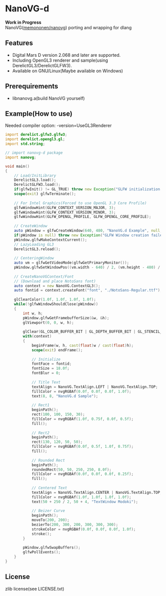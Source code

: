 # NanoVG-d
**Work in Progress**  
NanoVG([memononen/nanovg](https://github.com/memononen/nanovg)) porting and wrapping for dlang

## Features
- Digital Mars D version 2.068 and later are supported.
- Including OpenGL3 renderer and sample(using DerelictGL3/DerelictGLFW3).
- Available on GNU/Linux(Maybe available on Windows)

## Prerequirements
- libnanovg.a(build NanoVG yourself)

## Example(How to use)
Needed compiler option: -version=UseGL3Renderer

```d
import derelict.glfw3.glfw3;
import derelict.opengl3.gl;
import std.string;

// import nanovg-d package
import nanovg;

void main()
{
	// Load/InitLibrary
	DerelictGL3.load();
	DerelictGLFW3.load();
	if(glfwInit() != GL_TRUE) throw new Exception("GLFW initialization failed.");
	scope(exit) glfwTerminate();
	
	// For Intel Graphics(Forced to use OpenGL 3.3 Core Profile)
	glfwWindowHint(GLFW_CONTEXT_VERSION_MAJOR, 3);
	glfwWindowHint(GLFW_CONTEXT_VERSION_MINOR, 3);
	glfwWindowHint(GLFW_OPENGL_PROFILE, GLFW_OPENGL_CORE_PROFILE);
	
	// CreateWindow
	auto pWindow = glfwCreateWindow(640, 480, "NanoVG.d Example", null, null);
	if(pWindow is null) throw new Exception("GLFW Window creation failed.");
	pWindow.glfwMakeContextCurrent();
	// LazyLoading GL3
	DerelictGL3.reload();
	
	// CenteringWindow
	auto vm = glfwGetVideoMode(glfwGetPrimaryMonitor());
	pWindow.glfwSetWindowPos((vm.width - 640) / 2, (vm.height - 480) / 2);
	
	// CreateNanoVGContext/Font
	// (Download and place NotoSans font)
	auto context = new NanoVG.ContextGL3();
	auto fontid = context.createFont("font", "./NotoSans-Regular.ttf");
	
	glClearColor(1.0f, 1.0f, 1.0f, 1.0f);
	while(!glfwWindowShouldClose(pWindow))
	{
		int w, h;
		pWindow.glfwGetFramebufferSize(&w, &h);
		glViewport(0, 0, w, h);
		
		glClear(GL_COLOR_BUFFER_BIT | GL_DEPTH_BUFFER_BIT | GL_STENCIL_BUFFER_BIT);
		with(context)
		{
			beginFrame(w, h, cast(float)w / cast(float)h);
			scope(exit) endFrame();
			
			// Initialize
			fontFace = fontid;
			fontSize = 18.0f;
			fontBlur = 0;
			
			// Title Text
			textAlign = NanoVG.TextAlign.LEFT | NanoVG.TextAlign.TOP;
			fillColor = nvgRGBAf(0.0f, 0.0f, 0.0f, 1.0f);
			text(8, 8, "NanoVG.d Sample");
			
			// Rect1
			beginPath();
			rect(100, 100, 150, 30);
			fillColor = nvgRGBAf(1.0f, 0.75f, 0.0f, 0.5f);
			fill();
			
			// Rect2
			beginPath();
			rect(130, 120, 50, 50);
			fillColor = nvgRGBAf(0.0f, 0.5f, 1.0f, 0.75f);
			fill();
			
			// Rounded Rect
			beginPath();
			roundedRect(50, 50, 250, 250, 8.0f);
			fillColor = nvgRGBAf(0.0f, 0.0f, 0.0f, 0.25f);
			fill();
			
			// Centered Text
			textAlign = NanoVG.TextAlign.CENTER | NanoVG.TextAlign.TOP;
			fillColor = nvgRGBAf(1.0f, 1.0f, 1.0f, 1.0f);
			text(50 + 250 / 2, 50 + 4, "TextWindow Modoki");
			
			// Beizer Curve
			beginPath();
			moveTo(200, 200);
			bezierTo(200, 300, 200, 300, 300, 300);
			strokeColor = nvgRGBAf(0.0f, 0.0f, 0.0f, 1.0f);
			stroke();
		}
		
		pWindow.glfwSwapBuffers();
		glfwPollEvents();
	}
}
```

## License
zlib license(see LICENSE.txt)
